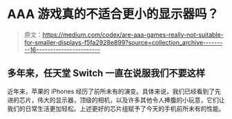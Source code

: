 # AAA 游戏真的不适合更小的显示器吗？

> 原文：<https://medium.com/codex/are-aaa-games-really-not-suitable-for-smaller-displays-f5fa2928e899?source=collection_archive---------16----------------------->

## 多年来，任天堂 Switch 一直在说服我们不要这样

近年来，苹果的 iPhones 经历了前所未有的演变。具体来说，我们已经看到了先进的芯片，伟大的显示器，顶级的相机，以及许多其他令人捧腹的小玩意，它们让我们的日常生活更加轻松。上述更好的芯片组赋予了今天的手机前所未有的性能。